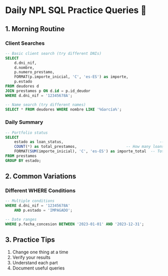 # Daily NPL SQL Practice Queries 🔄

## 1. Morning Routine

### Client Searches
```sql
-- Basic client search (try different DNIs)
SELECT 
    d.dni_nif,
    d.nombre,
    p.numero_prestamo,
    FORMAT(p.importe_inicial, 'C', 'es-ES') as importe,
    p.estado
FROM deudores d
JOIN prestamos p ON d.id = p.id_deudor
WHERE d.dni_nif = '12345678A';

-- Name search (try different names)
SELECT * FROM deudores WHERE nombre LIKE '%García%';
```

### Daily Summary
```sql
-- Portfolio status
SELECT 
    estado as loan_status,                                           -- Loan status
    COUNT(*) as total_prestamos,                      -- How many loans
    FORMAT(SUM(importe_inicial), 'C', 'es-ES') as importe_total  -- Total amount
FROM prestamos
GROUP BY estado;
```

## 2. Common Variations

### Different WHERE Conditions
```sql
-- Multiple conditions
WHERE d.dni_nif = '12345678A' 
    AND p.estado = 'IMPAGADO';

-- Date ranges
WHERE p.fecha_concesion BETWEEN '2023-01-01' AND '2023-12-31';
```

## 3. Practice Tips
1. Change one thing at a time
2. Verify your results
3. Understand each part
4. Document useful queries
